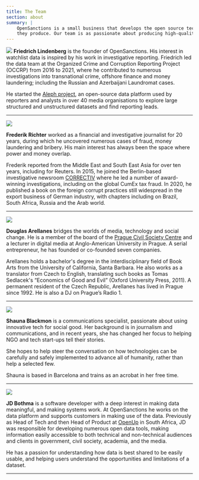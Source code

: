 ```yaml
---
title: The Team
section: about
summary: |
    OpenSanctions is a small business that develops the open source technologies and the database
    they produce. Our team is as passionate about producing high-quality data as about fighting financial crime.
---
```



<img src="https://assets.opensanctions.org/images/team/friedrich_.png?xxy" class="img-left" /> **Friedrich Lindenberg** is the founder of OpenSanctions. His interest in watchlist data is inspired by his work in investigative reporting. Friedrich led the data team at the Organized Crime and Corruption Reporting Project (OCCRP) from 2016 to 2021, where he contributed to numerous investigations into transnational crime, offshore finance and money laundering; including the Russian and Azerbaijani Laundromat cases.

He started the [Aleph project](https://docs.alephdata.org/), an open-source data platform used by reporters and analysts in over 40 media organisations to explore large structured and unstructured datasets and find reporting leads.

<hr/>

<img src="https://assets.opensanctions.org/images/team/frederik_.png?xxy" class="img-left" /> 

<b>Frederik Richter</b> worked as a financial and investigative journalist for 20 years, during which he uncovered numerous cases of fraud, money laundering and bribery. His main interest has always been the space where power and money overlap.

Frederik reported from the Middle East and South East Asia for over ten years, including for Reuters. In 2015, he joined the Berlin-based investigative newsroom <a href="https://correctiv.org/">CORRECTIV</a> where he led a number of award-winning investigations, including on the global CumEx tax fraud. In 2020, he published a book on the foreign corrupt practices still widespread in the export business of German industry, with chapters including on Brazil, South Africa, Russia and the Arab world.

<hr/>

<img src="https://assets.opensanctions.org/images/team/doug_.png?xxy" class="img-left" /> 

**Douglas Arellanes** bridges the worlds of media, technology and social change. He is a member of the board of the [Prague Civil Society Centre](https://www.praguecivilsociety.org/) and a lecturer in digital media at Anglo-American University in Prague. A serial entrepreneur, he has founded or co-founded seven companies.

Arellanes holds a bachelor's degree in the interdisciplinary field of Book Arts from the University of California, Santa Barbara. He also works as a translator from Czech to English, translating such books as Tomas Sedlacek's “Economics of Good and Evil” (Oxford University Press, 2011). A permanent resident of the Czech Republic, Arellanes has lived in Prague since 1992. He is also a DJ on Prague’s Radio 1.

<hr/>

<img src="https://assets.opensanctions.org/images/team/shauna_.png?xxy" class="img-left" /> 

**Shauna Blackmon** is a communications specialist, passionate about using innovative tech for social good. Her background is in journalism and communications, and in recent years, she has changed her focus to helping NGO and tech start-ups tell their stories. 

She hopes to help steer the conversation on how technologies can be carefully and safely implemented to advance all of humanity, rather than help a selected few. 

Shauna is based in Barcelona and trains as an acrobat in her free time.

<hr/>

<img src="https://assets.opensanctions.org/images/team/jd_.png?xxy" class="img-left" /> 

**JD Bothma** is a software developer with a deep interest in making data meaningful, and making systems work. At OpenSanctions he works on the data platform and supports customers in making use of the data. Previously as Head of Tech and then Head of Product at [OpenUp](https://openup.org.za/) in South Africa, JD was responsible for developing numerous open data tools, making information easily accessible to both technical and non-technical audiences and clients in government, civil society, academia, and the media.

He has a passion for understanding how data is best shared to be easily usable, and helping users understand the opportunities and limitations of a dataset.

<hr/>